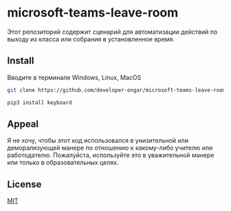# microsoft-teams-leave-room

Этот репозиторий содержит сценарий для автоматизации действий по выходу из класса или собрания в установленное время.

## Install

Вводите в терминале Windows, Linux, MacOS

```bash
git clone https://github.com/developer-ongar/microsoft-teams-leave-room.git
```

```bash
pip3 install keyboard
```

## Appeal

Я не хочу, чтобы этот код использовался в унизительной или деморализующей манере по отношению к какому-либо учителю или работодателю. Пожалуйста, используйте это в уважительной манере или только в образовательных целях.

## License

[MIT](https://github.com/developer-ongar/microsoft-teams-leave-room/blob/main/LICENSE)
